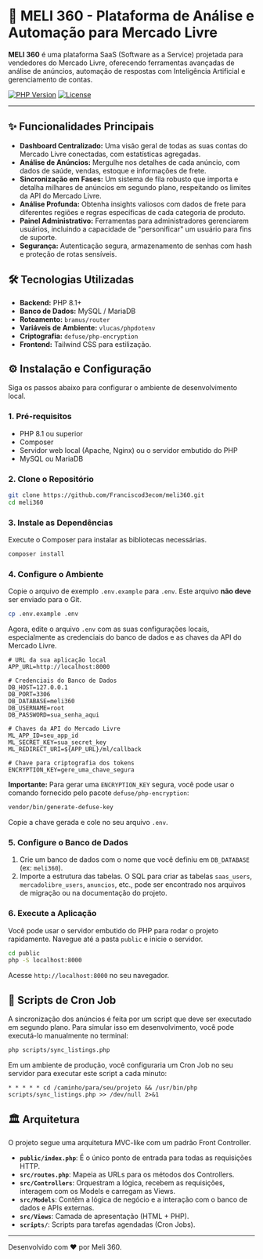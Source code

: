 # 🚀 MELI 360 - Plataforma de Análise e Automação para Mercado Livre

**MELI 360** é uma plataforma SaaS (Software as a Service) projetada para vendedores do Mercado Livre, oferecendo ferramentas avançadas de análise de anúncios, automação de respostas com Inteligência Artificial e gerenciamento de contas.

[![PHP Version](https://img.shields.io/badge/php-%3E=8.1-8892BF.svg)](https://php.net)
[![License](https://img.shields.io/badge/license-MIT-blue.svg)](/LICENSE)

---

## ✨ Funcionalidades Principais

- **Dashboard Centralizado:** Uma visão geral de todas as suas contas do Mercado Livre conectadas, com estatísticas agregadas.
- **Análise de Anúncios:** Mergulhe nos detalhes de cada anúncio, com dados de saúde, vendas, estoque e informações de frete.
- **Sincronização em Fases:** Um sistema de fila robusto que importa e detalha milhares de anúncios em segundo plano, respeitando os limites da API do Mercado Livre.
- **Análise Profunda:** Obtenha insights valiosos com dados de frete para diferentes regiões e regras específicas de cada categoria de produto.
- **Painel Administrativo:** Ferramentas para administradores gerenciarem usuários, incluindo a capacidade de "personificar" um usuário para fins de suporte.
- **Segurança:** Autenticação segura, armazenamento de senhas com hash e proteção de rotas sensíveis.

## 🛠️ Tecnologias Utilizadas

- **Backend:** PHP 8.1+
- **Banco de Dados:** MySQL / MariaDB
- **Roteamento:** `bramus/router`
- **Variáveis de Ambiente:** `vlucas/phpdotenv`
- **Criptografia:** `defuse/php-encryption`
- **Frontend:** Tailwind CSS para estilização.

## ⚙️ Instalação e Configuração

Siga os passos abaixo para configurar o ambiente de desenvolvimento local.

### 1. Pré-requisitos

- PHP 8.1 ou superior
- Composer
- Servidor web local (Apache, Nginx) ou o servidor embutido do PHP
- MySQL ou MariaDB

### 2. Clone o Repositório

```bash
git clone https://github.com/Franciscod3ecom/meli360.git
cd meli360
```

### 3. Instale as Dependências

Execute o Composer para instalar as bibliotecas necessárias.

```bash
composer install
```

### 4. Configure o Ambiente

Copie o arquivo de exemplo `.env.example` para `.env`. Este arquivo **não deve** ser enviado para o Git.

```bash
cp .env.example .env
```

Agora, edite o arquivo `.env` com as suas configurações locais, especialmente as credenciais do banco de dados e as chaves da API do Mercado Livre.

```dotenv
# URL da sua aplicação local
APP_URL=http://localhost:8000

# Credenciais do Banco de Dados
DB_HOST=127.0.0.1
DB_PORT=3306
DB_DATABASE=meli360
DB_USERNAME=root
DB_PASSWORD=sua_senha_aqui

# Chaves da API do Mercado Livre
ML_APP_ID=seu_app_id
ML_SECRET_KEY=sua_secret_key
ML_REDIRECT_URI=${APP_URL}/ml/callback

# Chave para criptografia dos tokens
ENCRYPTION_KEY=gere_uma_chave_segura
```

**Importante:** Para gerar uma `ENCRYPTION_KEY` segura, você pode usar o comando fornecido pelo pacote `defuse/php-encryption`:

```bash
vendor/bin/generate-defuse-key
```

Copie a chave gerada e cole no seu arquivo `.env`.

### 5. Configure o Banco de Dados

1.  Crie um banco de dados com o nome que você definiu em `DB_DATABASE` (ex: `meli360`).
2.  Importe a estrutura das tabelas. O SQL para criar as tabelas `saas_users`, `mercadolibre_users`, `anuncios`, etc., pode ser encontrado nos arquivos de migração ou na documentação do projeto.

### 6. Execute a Aplicação

Você pode usar o servidor embutido do PHP para rodar o projeto rapidamente. Navegue até a pasta `public` e inicie o servidor.

```bash
cd public
php -S localhost:8000
```

Acesse `http://localhost:8000` no seu navegador.

## 🔄 Scripts de Cron Job

A sincronização dos anúncios é feita por um script que deve ser executado em segundo plano. Para simular isso em desenvolvimento, você pode executá-lo manualmente no terminal:

```bash
php scripts/sync_listings.php
```

Em um ambiente de produção, você configuraria um Cron Job no seu servidor para executar este script a cada minuto:

```crontab
* * * * * cd /caminho/para/seu/projeto && /usr/bin/php scripts/sync_listings.php >> /dev/null 2>&1
```

## 🏛️ Arquitetura

O projeto segue uma arquitetura MVC-like com um padrão Front Controller.

-   **`public/index.php`**: É o único ponto de entrada para todas as requisições HTTP.
-   **`src/routes.php`**: Mapeia as URLs para os métodos dos Controllers.
-   **`src/Controllers`**: Orquestram a lógica, recebem as requisições, interagem com os Models e carregam as Views.
-   **`src/Models`**: Contêm a lógica de negócio e a interação com o banco de dados e APIs externas.
-   **`src/Views`**: Camada de apresentação (HTML + PHP).
-   **`scripts/`**: Scripts para tarefas agendadas (Cron Jobs).

---

Desenvolvido com ❤️ por Meli 360.
